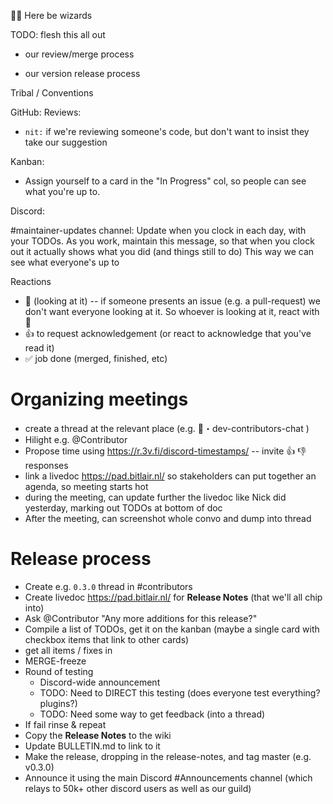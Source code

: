 🧙‍♀️ Here be wizards

TODO: flesh this all out

- our review/merge process

- our version release process


Tribal / Conventions

GitHub:
Reviews:
- `nit:` if we're reviewing someone's code, but don't want to insist they take our suggestion

Kanban:
- Assign yourself to a card in the "In Progress" col, so people can see what you're up to.


Discord:

#maintainer-updates channel:
Update when you clock in each day, with your TODOs.
As you work, maintain this message, so that when you clock out it actually shows what you did (and things still to do)
This way we can see what everyone's up to

Reactions
- 👀 (looking at it) -- if someone presents an issue (e.g. a pull-request) we don't want everyone looking at it. So whoever is looking at it, react with 👀
- 👍 to request acknowledgement (or react to acknowledge that you've read it)
- ✅ job done (merged, finished, etc)


# Organizing meetings

- create a thread at the relevant place (e.g. ⁠💬・dev-contributors-chat )
- Hilight e.g. @Contributor
- Propose time using https://r.3v.fi/discord-timestamps/ -- invite 👍 👎 responses
- link a livedoc https://pad.bitlair.nl/ so stakeholders can put together an agenda, so meeting starts hot
- during the meeting, can update further the livedoc like Nick did yesterday, marking out TODOs at bottom of doc
- After the meeting, can screenshot whole convo and dump into thread


# Release process
- Create e.g. `0.3.0` thread in #contributors
- Create livedoc https://pad.bitlair.nl/ for **Release Notes** (that we'll all chip into)
- Ask @Contributor "Any more additions for this release?"
- Compile a list of TODOs, get it on the kanban (maybe a single card with checkbox items that link to other cards)
- get all items / fixes in
- MERGE-freeze
- Round of testing 
    - Discord-wide announcement
    - TODO: Need to DIRECT this testing (does everyone test everything? plugins?)
    - TODO: Need some way to get feedback (into a thread)
- If fail rinse & repeat
- Copy the **Release Notes** to the wiki
- Update BULLETIN.md to link to it
- Make the release, dropping in the release-notes, and tag master (e.g. v0.3.0)
- Announce it using the main Discord #Announcements channel (which relays to 50k+ other discord users as well as our guild)
